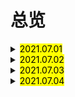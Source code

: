 # 总览

<details> 
  <summary><mark>2021.07.01</mark></summary>
  <br/>stomach
  <br/>until
  <br/>finger
  <br/>tiny
  <br/>fall over
  <br/>continue
  <br/>either
  <br/>manage
  <br/>must
  <br/>lift
</details>
<details> 
  <summary><mark>2021.07.02</mark></summary>
  <br/>unable
  <br/>shoulder
  <br/>hand in
  <br/>and so on
  <br/>review
  <br/>on time
  <br/>renew
  <br/>series
  <br/>publish
  <br/>so far
</details>
<details> 
  <summary><mark>2021.07.03</mark></summary>
  <br/>Canadian
  <br/>at a time 
  <br/>hidden
  <br/>confidence
  <br/>experience
  <br/>librarian
  <br/>habit
  <br/>classical
  <br/>open up
  <br/>tried out
</details>
<details> 
  <summary><mark>2021.07.04</mark></summary>
  <br/>eh
  <br/>litter
  <br/>tap
  <br/>obey
  <br/>queue
  <br/>proper
  <br/>greet
  <br/>shake hands with sb
  <br/>kiss
  <br/>avoid
</details>
